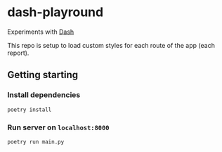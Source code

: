 # dash-playround

Experiments with [Dash](https://dash.plotly.com/)

This repo is setup to load custom styles for each route of the app (each report).

## Getting starting

### Install dependencies

```
poetry install
```

### Run server on `localhost:8000`
```
poetry run main.py
```
